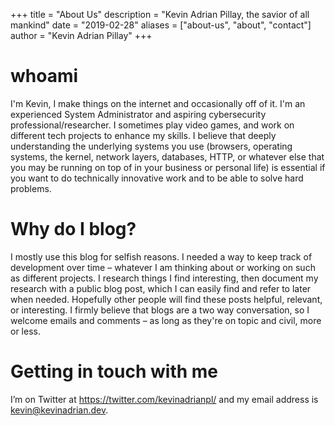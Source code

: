 +++
title = "About Us"
description = "Kevin Adrian Pillay, the savior of all mankind"
date = "2019-02-28"
aliases = ["about-us", "about", "contact"]
author = "Kevin Adrian Pillay"
+++

# whoami

I'm Kevin, I make things on the internet and occasionally off of it. I'm an experienced System Administrator and aspiring cybersecurity professional/researcher. I sometimes play video games, and work on different tech projects to enhance my skills. I believe that deeply understanding the underlying systems you use (browsers, operating systems, the kernel, network layers, databases, HTTP, or whatever else that you may be running on top of in your business or personal life) is essential if you want to do technically innovative work and to be able to solve hard problems. 

# Why do I blog?

I mostly use this blog for selfish reasons. I needed a way to keep track of development over time – whatever I am thinking about or working on such as different projects. I research things I find interesting, then document my research with a public blog post, which I can easily find and refer to later when needed. Hopefully other people will find these posts helpful, relevant, or interesting. I firmly believe that blogs are a two way conversation, so I welcome emails and comments – as long as they're on topic and civil, more or less.

# Getting in touch with me

I’m on Twitter at https://twitter.com/kevinadrianpl/ and my email address is kevin@kevinadrian.dev.
